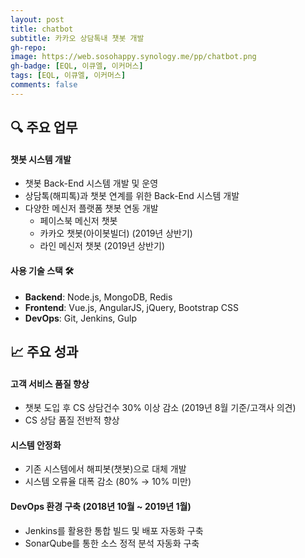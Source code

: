 ```yaml
---
layout: post
title: chatbot
subtitle: 카카오 상담톡내 챗봇 개발
gh-repo:
image: https://web.sosohappy.synology.me/pp/chatbot.png
gh-badge: [EQL, 이큐엘, 이커머스]
tags: [EQL, 이큐엘, 이커머스]
comments: false
---
```


## 🔍 주요 업무

#### 챗봇 시스템 개발

- 챗봇 Back-End 시스템 개발 및 운영
- 상담톡(해피톡)과 챗봇 연계를 위한 Back-End 시스템 개발
- 다양한 메신저 플랫폼 챗봇 연동 개발
  - 페이스북 메신저 챗봇
  - 카카오 챗봇(아이봇빌더) (2019년 상반기)
  - 라인 메신저 챗봇 (2019년 상반기)

#### 사용 기술 스택 🛠

- **Backend**: Node.js, MongoDB, Redis
- **Frontend**: Vue.js, AngularJS, jQuery, Bootstrap CSS
- **DevOps**: Git, Jenkins, Gulp

## 📈 주요 성과

#### 고객 서비스 품질 향상

- 챗봇 도입 후 CS 상담건수 30% 이상 감소 (2019년 8월 기준/고객사 의견)
- CS 상담 품질 전반적 향상

#### 시스템 안정화

- 기존 시스템에서 해피봇(챗봇)으로 대체 개발
- 시스템 오류율 대폭 감소 (80% → 10% 미만)

#### DevOps 환경 구축 (2018년 10월 ~ 2019년 1월)

- Jenkins를 활용한 통합 빌드 및 배포 자동화 구축
- SonarQube를 통한 소스 정적 분석 자동화 구축
